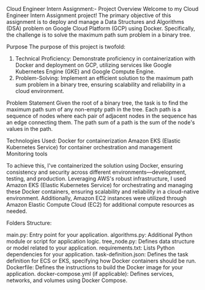 Cloud Engineer Intern Assignment:-
Project Overview
Welcome to my Cloud Engineer Intern Assignment project! The primary objective of this assignment is to deploy and manage a Data Structures and Algorithms (DSA) problem on Google Cloud Platform (GCP) using Docker. Specifically, the challenge is to solve the maximum path sum problem in a binary tree.

Purpose
The purpose of this project is twofold:
1) Technical Proficiency: Demonstrate proficiency in containerization with Docker and deployment on GCP, utilizing services like Google Kubernetes Engine (GKE) and Google Compute Engine.
2) Problem-Solving: Implement an efficient solution to the maximum path sum problem in a binary tree, ensuring scalability and reliability in a cloud environment.

Problem Statement
Given the root of a binary tree, the task is to find the maximum path sum of any non-empty path in the tree. Each path is a sequence of nodes where each pair of adjacent nodes in the sequence has an edge connecting them. The path sum of a path is the sum of the node's values in the path.

Technologies Used:
Docker for containerization
Amazon EKS (Elastic Kubernetes Service) for container orchestration and management
Monitoring tools

To achieve this, I've containerized the solution using Docker, ensuring consistency and security across different environments—development, testing, and production. Leveraging AWS's robust infrastructure, I used Amazon EKS (Elastic Kubernetes Service) for orchestrating and managing these Docker containers, ensuring scalability and reliability in a cloud-native environment. Additionally, Amazon EC2 instances were utilized through Amazon Elastic Compute Cloud (EC2) for additional compute resources as needed.

Folders Structure:

main.py: Entry point for your application.
algorithms.py: Additional Python module or script for application logic.
tree_node.py: Defines data structure or model related to your application.
requirements.txt: Lists Python dependencies for your application.
task-definition.json: Defines the task definition for ECS or EKS, specifying how Docker containers should be run.
Dockerfile: Defines the instructions to build the Docker image for your application.
docker-compose.yml (if applicable): Defines services, networks, and volumes using Docker Compose.

